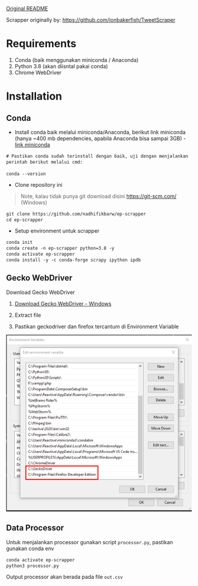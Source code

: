 [Original README](https://github.com/jonbakerfish/TweetScraper/tree/c8bb0d74e2265f3aafb93023c3b3c1fef40ba117)

Scrapper originally by: https://github.com/jonbakerfish/TweetScraper

# Requirements

1. Conda (baik menggunakan miniconda / Anaconda)
2. Python 3.8 (akan diisntal pakai conda)
3. Chrome WebDriver

# Installation

## Conda

- Install conda baik melalui miniconda/Anaconda, berikut link miniconda (hanya ~400 mb dependencies, apabila Anaconda bisa sampai 3GB) - [link miniconda](https://docs.conda.io/en/latest/miniconda.html)

```
# Pastikan conda sudah terinstall dengan baik, uji dengan menjalankan perintah berikut melalui cmd:

conda --version
```

- Clone repository ini

> Note, kalau tidak punya git download disini https://git-scm.com/ (Windows)

```
git clone https://github.com/nadhifikbarw/ep-scrapper
cd ep-scrapper
```

- Setup environment untuk scrapper

```
conda init
conda create -n ep-scrapper python=3.8 -y
conda activate ep-scrapper
conda install -y -c conda-forge scrapy ipython ipdb
```

## Gecko WebDriver

Download Gecko WebDriver

1. [Download Gecko WebDriver - Windows](https://github.com/mozilla/geckodriver/releases/download/v0.27.0/geckodriver-v0.27.0-win64.zip)

2. Extract file

3. Pastikan geckodriver dan firefox tercantum di Environment Variable

![GeckoDriver](assets/geckodriver.png)


## Data Processor

Untuk menjalankan processor gunakan script `processor.py`, pastikan gunakan conda env

```
conda activate ep-scrapper
python3 processor.py
```

Output processor akan berada pada file `out.csv`
